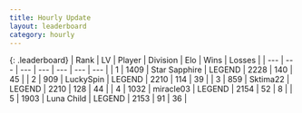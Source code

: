 ```yaml
---
title: Hourly Update
layout: leaderboard
category: hourly
---
```


{: .leaderboard}
| Rank | LV | Player | Division | Elo | Wins | Losses |
| --- | --- | --- | --- | --- | --- | --- |
| <span data-change="0">1</span> | 1409 | <span title="ID: 315148">Star Sapphire</span> | LEGEND | <span data-change="0">2228</span> | <span data-change="0">140</span> | <span data-change="0">45</span> |
| <span data-change="0">2</span> | 909 | <span title="ID: 498412">LuckySpin</span> | LEGEND | <span data-change="0">2210</span> | <span data-change="0">114</span> | <span data-change="0">39</span> |
| <span data-change="0">3</span> | 859 | <span title="ID: 353063">Sktima22</span> | LEGEND | <span data-change="0">2210</span> | <span data-change="0">128</span> | <span data-change="0">44</span> |
| <span data-change="1">4</span> | 1032 | <span title="ID: 416373">miracle03</span> | LEGEND | <span data-change="0">2154</span> | <span data-change="0">52</span> | <span data-change="0">8</span> |
| <span data-change="-1">5</span> | 1903 | <span title="ID: 164871">Luna Child</span> | LEGEND | <span data-change="-14">2153</span> | <span data-change="0">91</span> | <span data-change="1">36</span> |